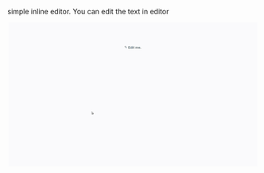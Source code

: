 simple inline editor. You can edit the text in editor 
<br />
<p align="center">
  <img src="inline-editor.gif" width="500"/>

</p>
